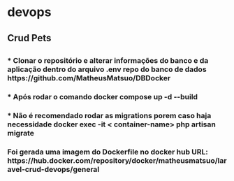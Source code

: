 # devops

<h2>Crud Pets<h2>

<h3> * Clonar o repositório e alterar informações do banco e da aplicação dentro do arquivo .env repo do banco de dados https://github.com/MatheusMatsuo/DBDocker<h3>
<h3> * Após rodar o comando docker compose up -d --build <h3>
<h3> * Não é recomendado rodar as migrations porem caso haja necessidade  docker exec -it < container-name> php artisan migrate <h3>
<h3> Foi gerada uma imagem do Dockerfile no docker hub URL: https://hub.docker.com/repository/docker/matheusmatsuo/laravel-crud-devops/general <h3>
